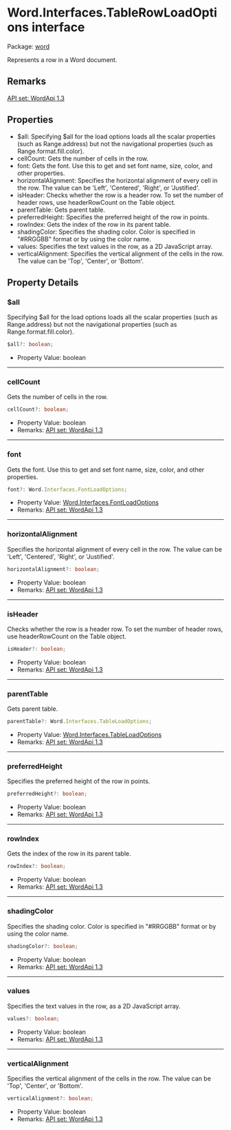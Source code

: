 # Word.Interfaces.TableRowLoadOptions interface

Package: [word](/en-us/javascript/api/word)

Represents a row in a Word document.

## Remarks

[API set: WordApi 1.3](/en-us/javascript/api/requirement-sets/word/word-api-requirement-sets)

## Properties

- $all: Specifying $all for the load options loads all the scalar properties (such as Range.address) but not the navigational properties (such as Range.format.fill.color).
- cellCount: Gets the number of cells in the row.
- font: Gets the font. Use this to get and set font name, size, color, and other properties.
- horizontalAlignment: Specifies the horizontal alignment of every cell in the row. The value can be 'Left', 'Centered', 'Right', or 'Justified'.
- isHeader: Checks whether the row is a header row. To set the number of header rows, use headerRowCount on the Table object.
- parentTable: Gets parent table.
- preferredHeight: Specifies the preferred height of the row in points.
- rowIndex: Gets the index of the row in its parent table.
- shadingColor: Specifies the shading color. Color is specified in "#RRGGBB" format or by using the color name.
- values: Specifies the text values in the row, as a 2D JavaScript array.
- verticalAlignment: Specifies the vertical alignment of the cells in the row. The value can be 'Top', 'Center', or 'Bottom'.

## Property Details

### $all

Specifying $all for the load options loads all the scalar properties (such as Range.address) but not the navigational properties (such as Range.format.fill.color).

```typescript
$all?: boolean;
```

- Property Value: boolean

---

### cellCount

Gets the number of cells in the row.

```typescript
cellCount?: boolean;
```

- Property Value: boolean
- Remarks: [API set: WordApi 1.3](/en-us/javascript/api/requirement-sets/word/word-api-requirement-sets)

---

### font

Gets the font. Use this to get and set font name, size, color, and other properties.

```typescript
font?: Word.Interfaces.FontLoadOptions;
```

- Property Value: [Word.Interfaces.FontLoadOptions](/en-us/javascript/api/word/word.interfaces.fontloadoptions)
- Remarks: [API set: WordApi 1.3](/en-us/javascript/api/requirement-sets/word/word-api-requirement-sets)

---

### horizontalAlignment

Specifies the horizontal alignment of every cell in the row. The value can be 'Left', 'Centered', 'Right', or 'Justified'.

```typescript
horizontalAlignment?: boolean;
```

- Property Value: boolean
- Remarks: [API set: WordApi 1.3](/en-us/javascript/api/requirement-sets/word/word-api-requirement-sets)

---

### isHeader

Checks whether the row is a header row. To set the number of header rows, use headerRowCount on the Table object.

```typescript
isHeader?: boolean;
```

- Property Value: boolean
- Remarks: [API set: WordApi 1.3](/en-us/javascript/api/requirement-sets/word/word-api-requirement-sets)

---

### parentTable

Gets parent table.

```typescript
parentTable?: Word.Interfaces.TableLoadOptions;
```

- Property Value: [Word.Interfaces.TableLoadOptions](/en-us/javascript/api/word/word.interfaces.tableloadoptions)
- Remarks: [API set: WordApi 1.3](/en-us/javascript/api/requirement-sets/word/word-api-requirement-sets)

---

### preferredHeight

Specifies the preferred height of the row in points.

```typescript
preferredHeight?: boolean;
```

- Property Value: boolean
- Remarks: [API set: WordApi 1.3](/en-us/javascript/api/requirement-sets/word/word-api-requirement-sets)

---

### rowIndex

Gets the index of the row in its parent table.

```typescript
rowIndex?: boolean;
```

- Property Value: boolean
- Remarks: [API set: WordApi 1.3](/en-us/javascript/api/requirement-sets/word/word-api-requirement-sets)

---

### shadingColor

Specifies the shading color. Color is specified in "#RRGGBB" format or by using the color name.

```typescript
shadingColor?: boolean;
```

- Property Value: boolean
- Remarks: [API set: WordApi 1.3](/en-us/javascript/api/requirement-sets/word/word-api-requirement-sets)

---

### values

Specifies the text values in the row, as a 2D JavaScript array.

```typescript
values?: boolean;
```

- Property Value: boolean
- Remarks: [API set: WordApi 1.3](/en-us/javascript/api/requirement-sets/word/word-api-requirement-sets)

---

### verticalAlignment

Specifies the vertical alignment of the cells in the row. The value can be 'Top', 'Center', or 'Bottom'.

```typescript
verticalAlignment?: boolean;
```

- Property Value: boolean
- Remarks: [API set: WordApi 1.3](/en-us/javascript/api/requirement-sets/word/word-api-requirement-sets)